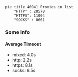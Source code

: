 
```mermaid
pie title 40941 Proxies in list
    "HTTP" : 28578
    "HTTPS": 11004
    "SOCKS" : 8661
```

### Some Info
#### Average Timeout

- mixed: 4.0s
- http: 2.2s
- https: 8.1s
- socks: 6.5s